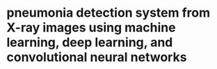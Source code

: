 # pneumonia detection system from X-ray images using machine learning, deep learning, and convolutional neural networks
